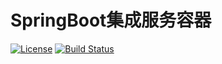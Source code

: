 # SpringBoot集成服务容器
[![License](https://img.shields.io/badge/license-Apache%202-blue)](https://github.com/chijinhuang/baffalotech/blob/master/LICENSE) [![Build Status](https://travis-ci.org/chijinhuang/baffalotech.svg?branch=master)](https://travis-ci.org/chijinhuang/baffalotech)